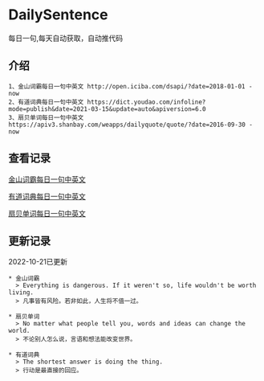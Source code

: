 # DailySentence

每日一句,每天自动获取，自动推代码

## 介绍

```
1、金山词霸每日一句中英文 http://open.iciba.com/dsapi/?date=2018-01-01 - now
2、有道词典每日一句中英文 https://dict.youdao.com/infoline?mode=publish&date=2021-03-15&update=auto&apiversion=6.0
3、扇贝单词每日一句中英文 https://apiv3.shanbay.com/weapps/dailyquote/quote/?date=2016-09-30 - now
```

## 查看记录

[金山词霸每日一句中英文](./data/iciba/)

[有道词典每日一句中英文](./data/youdao/)

[扇贝单词每日一句中英文](./data/shanbay/)

## 更新记录
2022-10-21已更新 
```
* 金山词霸
  > Everything is dangerous. If it weren't so, life wouldn't be worth living.
  > 凡事皆有风险。若非如此，人生将不值一过。

* 扇贝单词
  > No matter what people tell you, words and ideas can change the world.
  > 不论别人怎么说，言语和想法能改变世界。

* 有道词典
  > The shortest answer is doing the thing.
  > 行动是最直接的回应。

```

